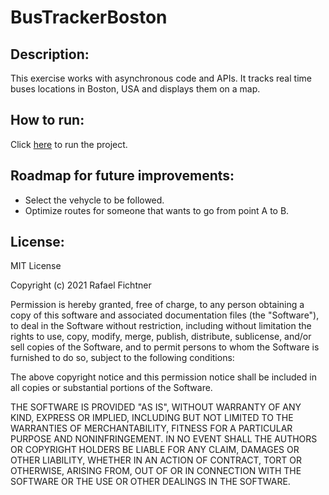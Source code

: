 # BusTrackerBoston

## Description:
This exercise works with asynchronous code and APIs. It tracks real time buses locations in Boston, USA and displays them on a map.

## How to run:
Click [here](https://rafaelfichtner.github.io/BusTrackerBoston/) to run the project.

## Roadmap for future improvements:
- Select the vehycle to be followed.
- Optimize routes for someone that wants to go from point A to B.

## License:
MIT License

Copyright (c) 2021 Rafael Fichtner

Permission is hereby granted, free of charge, to any person obtaining a copy
of this software and associated documentation files (the "Software"), to deal
in the Software without restriction, including without limitation the rights
to use, copy, modify, merge, publish, distribute, sublicense, and/or sell
copies of the Software, and to permit persons to whom the Software is
furnished to do so, subject to the following conditions:

The above copyright notice and this permission notice shall be included in all
copies or substantial portions of the Software.

THE SOFTWARE IS PROVIDED "AS IS", WITHOUT WARRANTY OF ANY KIND, EXPRESS OR
IMPLIED, INCLUDING BUT NOT LIMITED TO THE WARRANTIES OF MERCHANTABILITY,
FITNESS FOR A PARTICULAR PURPOSE AND NONINFRINGEMENT. IN NO EVENT SHALL THE
AUTHORS OR COPYRIGHT HOLDERS BE LIABLE FOR ANY CLAIM, DAMAGES OR OTHER
LIABILITY, WHETHER IN AN ACTION OF CONTRACT, TORT OR OTHERWISE, ARISING FROM,
OUT OF OR IN CONNECTION WITH THE SOFTWARE OR THE USE OR OTHER DEALINGS IN THE
SOFTWARE.
